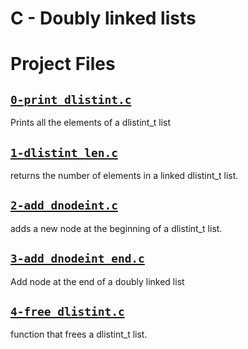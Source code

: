 # C - Doubly linked lists

# Project Files


## [`0-print_dlistint.c`](0-print_dlistint.c)
Prints all the elements of a dlistint_t list

## [`1-dlistint_len.c`](1-dlistint_len.c)
returns the number of elements in a linked dlistint_t list.

## [`2-add_dnodeint.c`](2-add_dnodeint.c)
adds a new node at the beginning of a dlistint_t list.

## [`3-add_dnodeint_end.c`](3-add_dnodeint_end.c)
Add node at the end of a doubly linked list

## [`4-free_dlistint.c`](4-free_dlistint.c)
function that frees a dlistint_t list.
